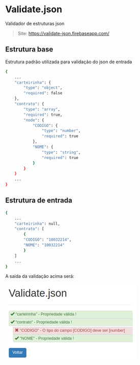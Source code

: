 # Validate.json
Validador de estruturas json

> Site: https://validate-json.firebaseapp.com/

## Estrutura base
Estrutura padrão utilizada para validação do json de entrada

``` bash
{
    ...
    "carteirinha": {
        "type": "object",
        "required": false
    },
    "contrato": {
        "type": "array",
        "required": true,
        "node": {
            "CODIGO": {
                "type": "number",
                "required": true
            },
            "NOME": {
                "type": "string",
                "required": true
            }
        }
    }
    ...
}
```

## Estrutura de entrada

``` bash
{
    ...
    "carteirinha": null,
    "contrato": [
        {
        "CODIGO": "10032214",
        "NOME": "10032214"
        }
    ]
    ...
}
```

A saida da validação acima será:

![alt text](public/retorno_validate.png)
